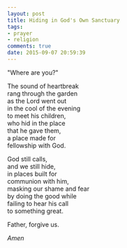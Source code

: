 ```yaml
---
layout: post
title: Hiding in God's Own Sanctuary
tags:
- prayer
- religion
comments: true
date: 2015-09-07 20:59:39
---
```


"Where are you?"

The sound of heartbreak  
rang through the garden  
as the Lord went out  
in the cool of the evening  
to meet his children,  
who hid in the place  
that he gave them,  
a place made for  
fellowship with God.

God still calls,  
and we still hide,  
in places built for  
communion with him,  
masking our shame and fear  
by doing the good while  
failing to hear his call  
to something great.

Father, forgive us.

*Amen*
